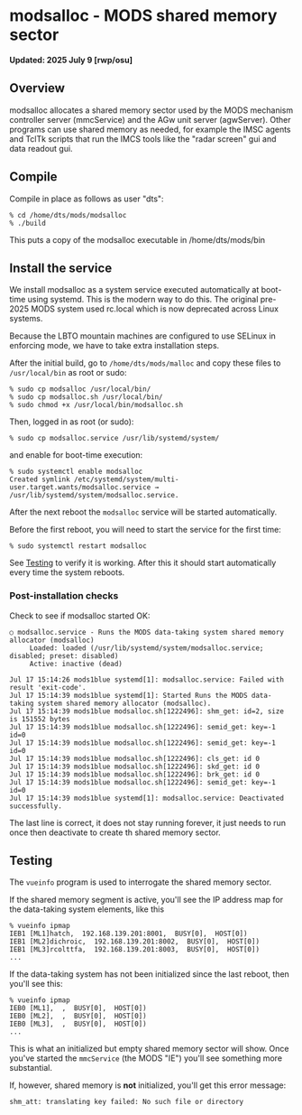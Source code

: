 # modsalloc - MODS shared memory sector

**Updated: 2025 July 9 [rwp/osu]**

## Overview

modsalloc allocates a shared memory sector used by the MODS mechanism controller server (mmcService) and the AGw unit server (agwServer).
Other programs can use shared memory as needed, for example the IMSC agents and TclTk scripts that run the IMCS tools like the
"radar screen" gui and data readout gui. 

## Compile

Compile in place as follows as user "dts":
```
% cd /home/dts/mods/modsalloc
% ./build
```
This puts a copy of the modsalloc executable in /home/dts/mods/bin

## Install the service

We install modsalloc as a system service executed automatically at boot-time using systemd.  This is the modern way to do this. The
original pre-2025 MODS system used rc.local which is now deprecated across Linux systems.

Because the LBTO mountain machines are configured to use SELinux in enforcing mode, we have to take extra installation steps.

After the initial build, go to `/home/dts/mods/malloc` and copy these files to `/usr/local/bin` as root or sudo:
```
% sudo cp modsalloc /usr/local/bin/
% sudo cp modsalloc.sh /usr/local/bin/
% sudo chmod +x /usr/local/bin/modsalloc.sh
```
Then, logged in as root (or sudo):
```
% sudo cp modsalloc.service /usr/lib/systemd/system/
```
and enable for boot-time execution:
```
% sudo systemctl enable modsalloc
Created symlink /etc/systemd/system/multi-user.target.wants/modsalloc.service → /usr/lib/systemd/system/modsalloc.service.
```
After the next reboot the `modsalloc` service will be started automatically. 

Before the first reboot, you will need to start the service for the first time:
```
% sudo systemctl restart modsalloc
```
See [Testing](#Testing) to verify it is working.  After this it should start
automatically every time the system reboots.

### Post-installation checks

Check to see if modsalloc started OK:
```
○ modsalloc.service - Runs the MODS data-taking system shared memory allocator (modsalloc)
     Loaded: loaded (/usr/lib/systemd/system/modsalloc.service; disabled; preset: disabled)
     Active: inactive (dead)

Jul 17 15:14:26 mods1blue systemd[1]: modsalloc.service: Failed with result 'exit-code'.
Jul 17 15:14:39 mods1blue systemd[1]: Started Runs the MODS data-taking system shared memory allocator (modsalloc).
Jul 17 15:14:39 mods1blue modsalloc.sh[1222496]: shm_get: id=2, size is 151552 bytes
Jul 17 15:14:39 mods1blue modsalloc.sh[1222496]: semid_get: key=-1 id=0
Jul 17 15:14:39 mods1blue modsalloc.sh[1222496]: semid_get: key=-1 id=0
Jul 17 15:14:39 mods1blue modsalloc.sh[1222496]: cls_get: id 0
Jul 17 15:14:39 mods1blue modsalloc.sh[1222496]: skd_get: id 0
Jul 17 15:14:39 mods1blue modsalloc.sh[1222496]: brk_get: id 0
Jul 17 15:14:39 mods1blue modsalloc.sh[1222496]: semid_get: key=-1 id=0
Jul 17 15:14:39 mods1blue systemd[1]: modsalloc.service: Deactivated successfully.
```
The last line is correct, it does not stay running forever, it just needs to run once then deactivate to create th
shared memory sector.

## Testing

The `vueinfo` program is used to interrogate the shared memory sector.  

If the shared memory segment is active, you'll see the IP address map for the data-taking system elements, like this
```shell
% vueinfo ipmap
IEB1 [ML1]hatch,  192.168.139.201:8001,  BUSY[0],  HOST[0])
IEB1 [ML2]dichroic,  192.168.139.201:8002,  BUSY[0],  HOST[0])
IEB1 [ML3]rcolttfa,  192.168.139.201:8003,  BUSY[0],  HOST[0])
...
```
If the data-taking system has not been initialized since the last reboot, then you'll see this:
```shell
% vueinfo ipmap
IEB0 [ML1],  ,  BUSY[0],  HOST[0])
IEB0 [ML2],  ,  BUSY[0],  HOST[0])
IEB0 [ML3],  ,  BUSY[0],  HOST[0])
...
```
This is what an initialized but empty shared memory sector will show. Once you've started the `mmcService` (the MODS "IE")
you'll see something more substantial.

If, however, shared memory is **not** initialized, you'll get this error message:
```shell
shm_att: translating key failed: No such file or directory
```
